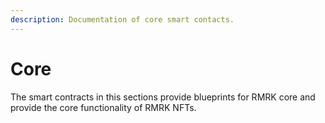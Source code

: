 ```yaml
---
description: Documentation of core smart contacts.
---
```


# Core

The smart contracts in this sections provide blueprints for RMRK core and provide the core functionality of RMRK NFTs.
